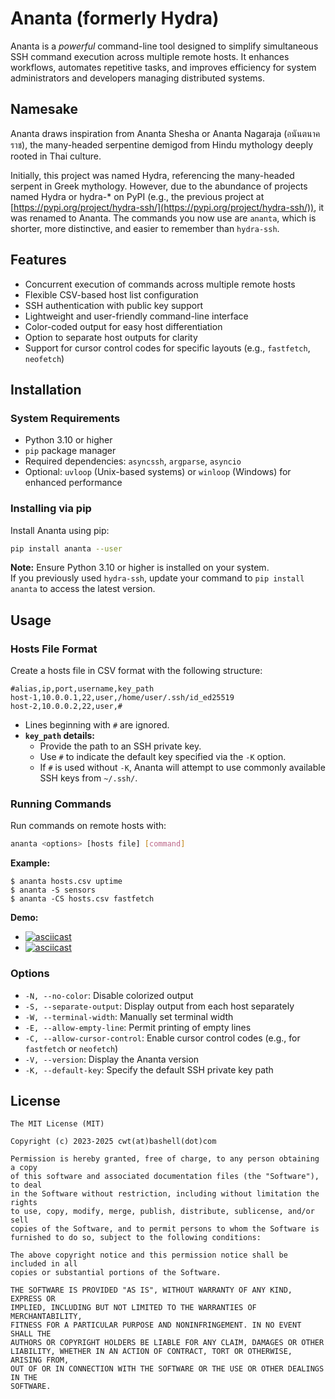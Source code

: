 # Ananta (formerly Hydra)

Ananta is a *powerful* command-line tool designed to simplify simultaneous SSH command execution across multiple remote hosts. It enhances workflows, automates repetitive tasks, and improves efficiency for system administrators and developers managing distributed systems.

## Namesake

Ananta draws inspiration from Ananta Shesha or Ananta Nagaraja (อนันตนาคราช), the many-headed serpentine demigod from Hindu mythology deeply rooted in Thai culture.

Initially, this project was named Hydra, referencing the many-headed serpent in Greek mythology. However, due to the abundance of projects named Hydra or hydra-* on PyPI (e.g., the previous project at [https://pypi.org/project/hydra-ssh/](https://pypi.org/project/hydra-ssh/)), it was renamed to Ananta. The commands you now use are `ananta`, which is shorter, more distinctive, and easier to remember than `hydra-ssh`.

## Features

- Concurrent execution of commands across multiple remote hosts
- Flexible CSV-based host list configuration
- SSH authentication with public key support
- Lightweight and user-friendly command-line interface
- Color-coded output for easy host differentiation
- Option to separate host outputs for clarity
- Support for cursor control codes for specific layouts (e.g., `fastfetch`, `neofetch`)

## Installation

### System Requirements

- Python 3.10 or higher
- `pip` package manager
- Required dependencies: `asyncssh`, `argparse`, `asyncio`
- Optional: `uvloop` (Unix-based systems) or `winloop` (Windows) for enhanced performance

### Installing via pip

Install Ananta using pip:

```bash
pip install ananta --user
```

**Note:** Ensure Python 3.10 or higher is installed on your system.  
If you previously used `hydra-ssh`, update your command to `pip install ananta` to access the latest version.

## Usage

### Hosts File Format

Create a hosts file in CSV format with the following structure:

```csv
#alias,ip,port,username,key_path
host-1,10.0.0.1,22,user,/home/user/.ssh/id_ed25519
host-2,10.0.0.2,22,user,#
```

- Lines beginning with `#` are ignored.
- **`key_path` details:**
  - Provide the path to an SSH private key.
  - Use `#` to indicate the default key specified via the `-K` option.
  - If `#` is used without `-K`, Ananta will attempt to use commonly available SSH keys from `~/.ssh/`.

### Running Commands

Run commands on remote hosts with:

```bash
ananta <options> [hosts file] [command]
```

**Example:**

```console
$ ananta hosts.csv uptime
$ ananta -S sensors
$ ananta -CS hosts.csv fastfetch
```

**Demo:**

- [![asciicast](https://asciinema.org/a/711115.svg)](https://asciinema.org/a/711115)
- [![asciicast](https://asciinema.org/a/711116.svg)](https://asciinema.org/a/711116)

### Options

- `-N, --no-color`: Disable colorized output
- `-S, --separate-output`: Display output from each host separately
- `-W, --terminal-width`: Manually set terminal width
- `-E, --allow-empty-line`: Permit printing of empty lines
- `-C, --allow-cursor-control`: Enable cursor control codes (e.g., for `fastfetch` or `neofetch`)
- `-V, --version`: Display the Ananta version
- `-K, --default-key`: Specify the default SSH private key path

## License

```text
The MIT License (MIT)

Copyright (c) 2023-2025 cwt(at)bashell(dot)com

Permission is hereby granted, free of charge, to any person obtaining a copy
of this software and associated documentation files (the "Software"), to deal
in the Software without restriction, including without limitation the rights
to use, copy, modify, merge, publish, distribute, sublicense, and/or sell
copies of the Software, and to permit persons to whom the Software is
furnished to do so, subject to the following conditions:

The above copyright notice and this permission notice shall be included in all
copies or substantial portions of the Software.

THE SOFTWARE IS PROVIDED "AS IS", WITHOUT WARRANTY OF ANY KIND, EXPRESS OR
IMPLIED, INCLUDING BUT NOT LIMITED TO THE WARRANTIES OF MERCHANTABILITY,
FITNESS FOR A PARTICULAR PURPOSE AND NONINFRINGEMENT. IN NO EVENT SHALL THE
AUTHORS OR COPYRIGHT HOLDERS BE LIABLE FOR ANY CLAIM, DAMAGES OR OTHER
LIABILITY, WHETHER IN AN ACTION OF CONTRACT, TORT OR OTHERWISE, ARISING FROM,
OUT OF OR IN CONNECTION WITH THE SOFTWARE OR THE USE OR OTHER DEALINGS IN THE
SOFTWARE.
```

